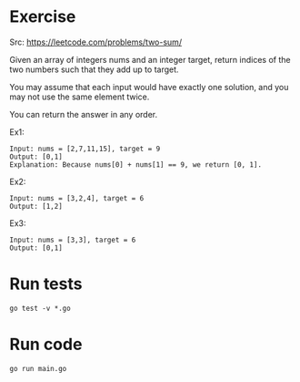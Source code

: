 # Exercise

Src: <https://leetcode.com/problems/two-sum/>

Given an array of integers nums and an integer target, return indices of the two numbers such that they add up to target.

You may assume that each input would have exactly one solution, and you may not use the same element twice.

You can return the answer in any order.

Ex1:

```text
Input: nums = [2,7,11,15], target = 9
Output: [0,1]
Explanation: Because nums[0] + nums[1] == 9, we return [0, 1].
```

Ex2:

```text
Input: nums = [3,2,4], target = 6
Output: [1,2]
```

Ex3:

```text
Input: nums = [3,3], target = 6
Output: [0,1]
```



# Run tests

```shell
go test -v *.go
```



# Run code

```shell
go run main.go
```